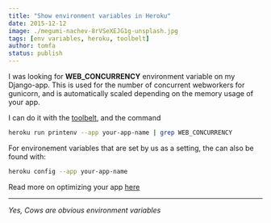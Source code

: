 ```yaml
---
title: "Show environment variables in Heroku"
date: 2015-12-12
image: ./megumi-nachev-8rVSeXEJG1g-unsplash.jpg
tags: [env variables, heroku, toolbelt]
author: tomfa
status: publish
---
```


I was looking for **WEB_CONCURRENCY** environment variable on my Django-app. This is used for the number of concurrent webworkers for gunicorn, and is automatically scaled depending on the memory usage of your app. 

I can do it with the [toolbelt](https://toolbelt.heroku.com/), and the command

```bash
heroku run printenv --app your-app-name | grep WEB_CONCURRENCY
```

For environement variables that are set by us as a setting, the can also be found 
with:

```bash
heroku config --app your-app-name
```

Read more on optimizing your app [here](https://devcenter.heroku.com/articles/optimizing-dyno-usage)

***

*Yes, Cows are obvious environment variables*